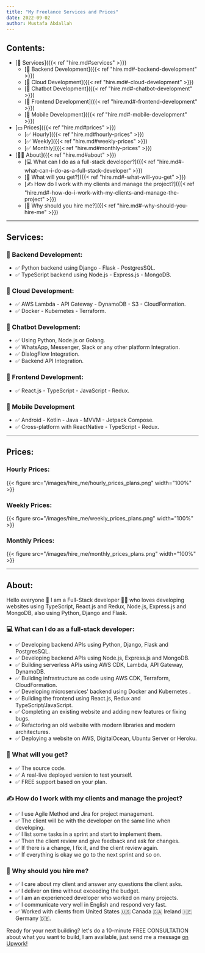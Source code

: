 ```yaml
---
title: "My Freelance Services and Prices"
date: 2022-09-02
author: Mustafa Abdallah
---
```


## Contents:
- [🎁 Services]({{< ref "hire.md#services" >}})
  - [📣 Backend Development]({{< ref "hire.md#-backend-development" >}})
  - [📣 Cloud Development]({{< ref "hire.md#-cloud-development" >}})
  - [📣 Chatbot Development]({{< ref "hire.md#-chatbot-development" >}})
  - [📣 Frontend Development]({{< ref "hire.md#-frontend-development" >}})
  - [📣 Mobile Development]({{< ref "hire.md#-mobile-development" >}})
- [💵 Prices]({{< ref "hire.md#prices" >}})
  - [✅ Hourly]({{< ref "hire.md#hourly-prices" >}})
  - [✅ Weekly]({{< ref "hire.md#weekly-prices" >}})
  - [✅ Monthly]({{< ref "hire.md#monthly-prices" >}})
- [👨‍💻 About]({{< ref "hire.md#about" >}})
  - [💻 What can I do as a full-stack developer?]({{< ref "hire.md#-what-can-i-do-as-a-full-stack-developer" >}})
  - [🎁 What will you get?]({{< ref "hire.md#-what-will-you-get" >}})
  - [✍️ How do I work with my clients and manage the project?]({{< ref "hire.md#-how-do-i-work-with-my-clients-and-manage-the-project" >}})
  - [🔐 Why should you hire me?]({{< ref "hire.md#-why-should-you-hire-me" >}})

---

## Services:

### 📣 Backend Development:
- ✅ Python backend using Django - Flask - PostgresSQL.
- ✅ TypeScript backend using Node.js - Express.js - MongoDB.

### 📣 Cloud Development:
- ✅ AWS Lambda - API Gateway - DynamoDB - S3 - CloudFormation.
- ✅ Docker - Kubernetes - Terraform.

### 📣 Chatbot Development:
- ✅ Using Python, Node.js or Golang.
- ✅ WhatsApp, Messenger, Slack or any other platform Integration.
- ✅ DialogFlow Integration. 
- ✅ Backend API Integration.

### 📣 Frontend Development:
- ✅ React.js - TypeScript - JavaScript - Redux.

### 📣 Mobile Development
- ✅ Android - Kotlin - Java - MVVM - Jetpack Compose.
- ✅ Cross-platform with ReactNative - TypeScript - Redux.

---

## Prices:

### Hourly Prices:
{{< figure src="/images/hire_me/hourly_prices_plans.png" width="100%" >}}

### Weekly Prices:
{{< figure src="/images/hire_me/weekly_prices_plans.png" width="100%" >}}

### Monthly Prices:
{{< figure src="/images/hire_me/monthly_prices_plans.png" width="100%" >}}

---

## About:

Hello everyone 👋 I am a Full-Stack developer 👨‍💻 who loves developing websites using TypeScript, React.js and Redux, Node.js, Express.js and MongoDB, also using Python, Django and Flask.

### 💻 What can I do as a full-stack developer:
- ✅ Developing backend APIs using Python, Django, Flask and PostgresSQL.
- ✅ Developing backend APIs using Node.js, Express.js and MongoDB.
- ✅ Building serverless APIs using AWS CDK, Lambda, API Gateway, DynamoDB.
- ✅ Building infrastructure as code using AWS CDK, Terraform, CloudFormation.
- ✅ Developing microservices' backend using Docker and Kubernetes .
- ✅ Building the frontend using React.js, Redux and TypeScript/JavaScript.
- ✅ Completing an existing website and adding new features or fixing bugs.
- ✅ Refactoring an old website with modern libraries and modern architectures.
- ✅ Deploying a website on AWS, DigitalOcean, Ubuntu Server or Heroku.

### 🎁 What will you get?
- ✅ The source code.
- ✅ A real-live deployed version to test yourself.
- ✅ FREE support based on your plan.

### ✍️ How do I work with my clients and manage the project?
- ✅ I use Agile Method and Jira for project management.
- ✅ The client will be with the developer on the same line when developing.
- ✅ I list some tasks in a sprint and start to implement them.
- ✅ Then the client review and give feedback and ask for changes.
- ✅ If there is a change, I fix it, and the client review again.
- ✅ If everything is okay we go to the next sprint and so on.

### 🔐 Why should you hire me?
- ✅ I care about my client and answer any questions the client asks.
- ✅ I deliver on time without exceeding the budget.
- ✅ I am an experienced developer who worked on many projects.
- ✅ I communicate very well in English and respond very fast.
- ✅ Worked with clients from United States 🇺🇸 Canada 🇨🇦 Ireland 🇮🇪 Germany 🇩🇪.

Ready for your next building? let's do a 10-minute FREE CONSULTATION about what you want to build, I am available, just send me a message [on Upwork!](https://www.upwork.com/freelancers/~01827d2d94f6d3cbd6)
